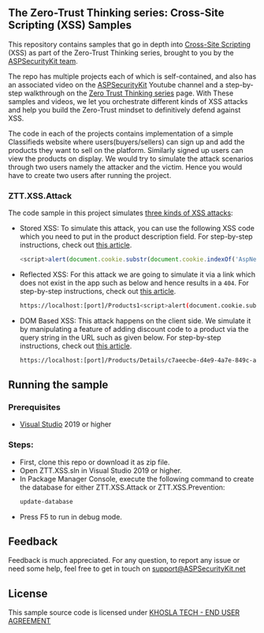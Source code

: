 The Zero-Trust Thinking series: Cross-Site Scripting (XSS) Samples
--------------------
This repository contains samples that go in depth into [Cross-Site Scripting](https://aspsecuritykit.net/guides/protecting-your-users-against-cross-site-scripting-xss-attacks/) (XSS) as part of the Zero-Trust Thinking series, brought to you by the [ASPSecurityKit team](https://ASPSecurityKit.net/).

The repo has multiple projects each of which is self-contained, and also has an associated video on the [ASPSecurityKit](https://www.youtube.com/channel/UCuFQfuCzIg0U-Aa6dk7JzzQ) Youtube channel and a step-by-step walkthrough on the [Zero Trust Thinking series](https://ASPSecurityKit.net/blog/zero-trust-thinking-ztt/#articles-and-episodes) page. With These samples and videos, we let you orchestrate different kinds of XSS attacks and help you build the Zero-Trust mindset to definitively defend against XSS.

The code in each of the projects contains implementation of a simple Classifieds website where users(buyers/sellers) can sign up and add the products they want to sell on the platform. Similarly signed up users can view the products on display. We would try to simulate the attack scenarios through two users namely the attacker and the victim. Hence you would have to create two users after running the project.

### ZTT.XSS.Attack
The code sample in this project simulates [three kinds of XSS attacks](https://aspsecuritykit.net/guides/protecting-your-users-against-cross-site-scripting-xss-attacks/#types-of-xss):

- Stored XSS: To simulate this attack, you can use the following XSS code which you need to put in the product description field. For step-by-step instructions, check out [this article](https://ASPSecurityKit.net/blog/understand-cross-site-scripting-xss-with-examples-zero-trust-thinking/#stored-xss).

	```js
	<script>alert(document.cookie.substr(document.cookie.indexOf('AspNetCore.Identity.Application')));</script>
	```

- Reflected XSS: For this attack we are going to simulate it via a link which does not exist in the app such as below and hence results in a `404`. For step-by-step instructions, check out [this article](https://ASPSecurityKit.net/blog/understand-cross-site-scripting-xss-with-examples-zero-trust-thinking/#reflected-xss).

	```bash
	https://localhost:[port]/Products1<script>alert(document.cookie.substr(document.cookie.indexOf('AspNetCore.Identity.Application')));</script>
	```

- DOM Based XSS: This attack happens on the client side. We simulate it by manipulating a feature of adding discount code to a product via the query string in the URL such as given below. For step-by-step instructions, check out [this article](https://ASPSecurityKit.net/blog/understand-cross-site-scripting-xss-with-examples-zero-trust-thinking/#dom-based-xss).

	```bash
	https://localhost:[port]/Products/Details/c7aeecbe-d4e9-4a7e-849c-aa9fdf27755d?discountCode=magic42<script>alert(document.cookie.substr(document.cookie.indexOf(%27AspNetCore.Identity.Application%27)));</script>
	```

Running the sample
--------------------

### Prerequisites
* [Visual Studio](https://visualstudio.microsoft.com/) 2019 or higher

### Steps:
* First, clone this repo or download it as zip file.
* Open ZTT.XSS.sln in Visual Studio 2019 or higher.
* In Package Manager Console, execute the following command to create the database for either ZTT.XSS.Attack or ZTT.XSS.Prevention:
	```ps1
	update-database
	```
* Press F5 to run in debug mode.    

Feedback
--------------------

Feedback is much appreciated. For any question, to report any issue or need some help, feel free to get in touch on [support@ASPSecurityKit.net](mailto:support@ASPSecurityKit.net)

License
--------------------

This sample source code is licensed under [KHOSLA TECH - END USER AGREEMENT](https://aspsecuritykit.net/legal/end-user-agreement/)